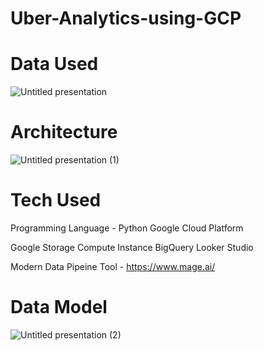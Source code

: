 # Uber-Analytics-using-GCP

# Data Used #
![Untitled presentation](https://github.com/rohanthosar/Uber-Analytics-using-GCP/assets/135412532/10c79c10-3f42-4b7e-a8ee-ac188551e4c2)

# Architecture #
![Untitled presentation (1)](https://github.com/rohanthosar/Uber-Analytics-using-GCP/assets/135412532/e2082030-c92e-434c-9c62-3c44e9f5866c)

# Tech Used #
Programming Language - Python
Google Cloud Platform

Google Storage
Compute Instance
BigQuery
Looker Studio

Modern Data Pipeine Tool - https://www.mage.ai/

# Data Model #
![Untitled presentation (2)](https://github.com/rohanthosar/Uber-Analytics-using-GCP/assets/135412532/8a95c97f-024f-4134-8a34-291effe2e8de)


